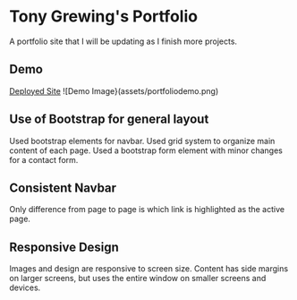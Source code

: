 # Tony Grewing's Portfolio
A portfolio site that I will be updating as I finish more projects.

## Demo
[Deployed Site](http://tsgrewing.github.io/Portfolio)
![Demo Image}(assets/portfoliodemo.png)

## Use of Bootstrap for general layout
Used bootstrap elements for navbar.
Used grid system to organize main content of each page.
Used a bootstrap form element with minor changes for a contact form.

## Consistent Navbar
Only difference from page to page is which link is highlighted as the active page. 

## Responsive Design
Images and design are responsive to screen size. 
Content has side margins on larger screens, but uses the entire window on smaller screens and devices. 

